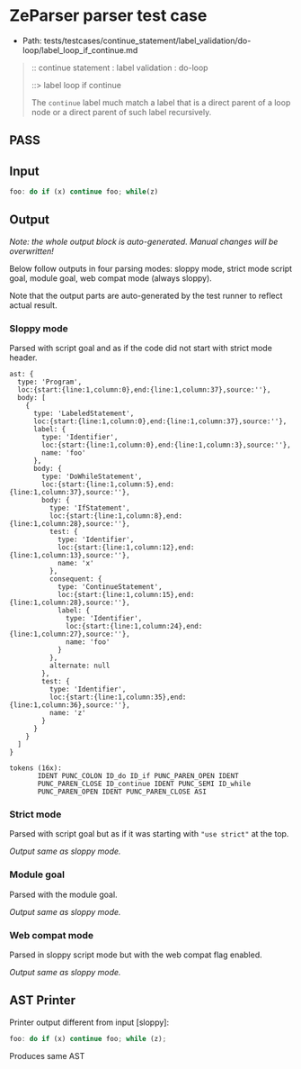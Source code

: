 # ZeParser parser test case

- Path: tests/testcases/continue_statement/label_validation/do-loop/label_loop_if_continue.md

> :: continue statement : label validation : do-loop
>
> ::> label loop if continue
>
> The `continue` label much match a label that is a direct parent of a loop node or a direct parent of such label recursively.

## PASS

## Input

`````js
foo: do if (x) continue foo; while(z)
`````

## Output

_Note: the whole output block is auto-generated. Manual changes will be overwritten!_

Below follow outputs in four parsing modes: sloppy mode, strict mode script goal, module goal, web compat mode (always sloppy).

Note that the output parts are auto-generated by the test runner to reflect actual result.

### Sloppy mode

Parsed with script goal and as if the code did not start with strict mode header.

`````
ast: {
  type: 'Program',
  loc:{start:{line:1,column:0},end:{line:1,column:37},source:''},
  body: [
    {
      type: 'LabeledStatement',
      loc:{start:{line:1,column:0},end:{line:1,column:37},source:''},
      label: {
        type: 'Identifier',
        loc:{start:{line:1,column:0},end:{line:1,column:3},source:''},
        name: 'foo'
      },
      body: {
        type: 'DoWhileStatement',
        loc:{start:{line:1,column:5},end:{line:1,column:37},source:''},
        body: {
          type: 'IfStatement',
          loc:{start:{line:1,column:8},end:{line:1,column:28},source:''},
          test: {
            type: 'Identifier',
            loc:{start:{line:1,column:12},end:{line:1,column:13},source:''},
            name: 'x'
          },
          consequent: {
            type: 'ContinueStatement',
            loc:{start:{line:1,column:15},end:{line:1,column:28},source:''},
            label: {
              type: 'Identifier',
              loc:{start:{line:1,column:24},end:{line:1,column:27},source:''},
              name: 'foo'
            }
          },
          alternate: null
        },
        test: {
          type: 'Identifier',
          loc:{start:{line:1,column:35},end:{line:1,column:36},source:''},
          name: 'z'
        }
      }
    }
  ]
}

tokens (16x):
       IDENT PUNC_COLON ID_do ID_if PUNC_PAREN_OPEN IDENT
       PUNC_PAREN_CLOSE ID_continue IDENT PUNC_SEMI ID_while
       PUNC_PAREN_OPEN IDENT PUNC_PAREN_CLOSE ASI
`````

### Strict mode

Parsed with script goal but as if it was starting with `"use strict"` at the top.

_Output same as sloppy mode._

### Module goal

Parsed with the module goal.

_Output same as sloppy mode._

### Web compat mode

Parsed in sloppy script mode but with the web compat flag enabled.

_Output same as sloppy mode._

## AST Printer

Printer output different from input [sloppy]:

````js
foo: do if (x) continue foo; while (z);
````

Produces same AST

